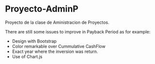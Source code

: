 # Proyecto-AdminP
Proyecto de la clase de Aministracion de Proyectos. 

There are still some issues to improve in Payback Period as for example:

- Design with Bootstrap
- Color remarkable over Cummulative CashFlow
- Exact year where the inversion was return.
- Use of Chart.js
